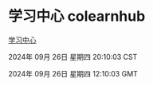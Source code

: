 # 学习中心 colearnhub
[学习中心](http://219.139.198.207:56308/colearnhub/)

2024年 09月 26日 星期四 20:10:03 CST

2024年 09月 26日 星期四 12:10:03 GMT
